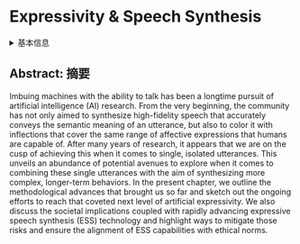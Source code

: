 # Expressivity & Speech Synthesis

<details>
<summary>基本信息</summary>

- 标题: "Expressivity and Speech Synthesis"
- 作者:
  - 01 Andreas Triantafyllopoulos,
  - 02 Björn W. Schuller
- 链接:
  - [ArXiv](https://arxiv.org/abs/2404.19363)
  - [Publication]()
  - [Github]()
  - [Demo]()
- 文件:
  - [ArXiv](PDF/S20240430__Expressivity_and_Speech_Synthesis[2404.19363v2].pdf)
  - [Publication] #TODO

</details>

## Abstract: 摘要

Imbuing machines with the ability to talk has been a longtime pursuit of artificial intelligence (AI) research. From the very beginning, the community has not only aimed to synthesize high-fidelity speech that accurately conveys the semantic meaning of an utterance, but also to color it with inflections that cover the same range of affective expressions that humans are capable of. After many years of research, it appears that we are on the cusp of achieving this when it comes to single, isolated utterances. This unveils an abundance of potential avenues to explore when it comes to combining these single utterances with the aim of synthesizing more complex, longer-term behaviors. In the present chapter, we outline the methodological advances that brought us so far and sketch out the ongoing efforts to reach that coveted next level of artificial expressivity. We also discuss the societal implications coupled with rapidly advancing expressive speech synthesis (ESS) technology and highlight ways to mitigate those risks and ensure the alignment of ESS capabilities with ethical norms.

